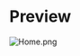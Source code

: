 # Preview

<img alt="Home.png" src="https://github.com/BerkasKita/BatchManga/blob/main/Image/Home.png?raw=true" data-hpc="true" class="Box-sc-g0xbh4-0 kzRgrI">
